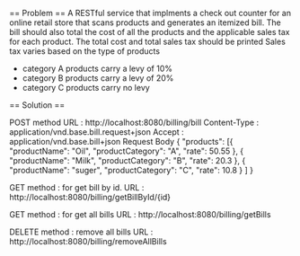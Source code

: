 == Problem ==
A RESTful service that implments a check out counter for an online retail store that scans products and generates an itemized bill.
The bill should also total the cost of all the products and the applicable sales tax for each product.
The total cost and total sales tax should be printed
Sales tax varies based on the type of products
* category A products carry a levy of 10%
* category B products carry a levy of 20%
* category C products carry no levy

== Solution ==

POST method 
URL : http://localhost:8080/billing/bill
Content-Type : application/vnd.base.bill.request+json
Accept : application/vnd.base.bill+json
Request Body 
{
	"products": [{
			"productName": "Oil",
			"productCategory": "A",
			"rate": 50.55
		},
		{
			"productName": "Milk",
			"productCategory": "B",
			"rate": 20.3
		},
		{
			"productName": "suger",
			"productCategory": "C",
			"rate": 10.8
		}
	]
}

GET method : for get bill by id.
URL : http://localhost:8080/billing/getBillById/{id}

GET method : for get all bills
URL : http://localhost:8080/billing/getBills

DELETE method : remove all bills
URL : http://localhost:8080/billing/removeAllBills

